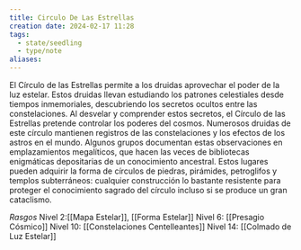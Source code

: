 ```yaml
---
title: Circulo De Las Estrellas
creation date: 2024-02-17 11:28
tags:
  - state/seedling
  - type/note
aliases:
---
```

El Círculo de las Estrellas permite a los druidas aprovechar el poder de la luz estelar. Estos druidas
llevan estudiando los patrones celestiales desde tiempos inmemoriales, descubriendo los secretos
ocultos entre las constelaciones. Al desvelar y comprender estos secretos, el Círculo de las Estrellas pretende controlar los poderes del cosmos.
Numerosos druidas de este círculo mantienen registros de las constelaciones y los efectos de los
astros en el mundo. Algunos grupos documentan estas observaciones en emplazamientos
megalíticos, que hacen las veces de bibliotecas enigmáticas depositarias de un conocimiento
ancestral. Estos lugares pueden adquirir la forma de círculos de piedras, pirámides, petroglifos y
templos subterráneos: cualquier construcción lo bastante resistente para proteger el conocimiento
sagrado del círculo incluso si se produce un gran cataclismo.



*Rasgos*
Nivel 2:[[Mapa Estelar]], [[Forma Estelar]]
Nivel 6: [[Presagio Cósmico]]
Nivel 10: [[Constelaciones Centelleantes]]
Nivel 14: [[Colmado de Luz Estelar]]